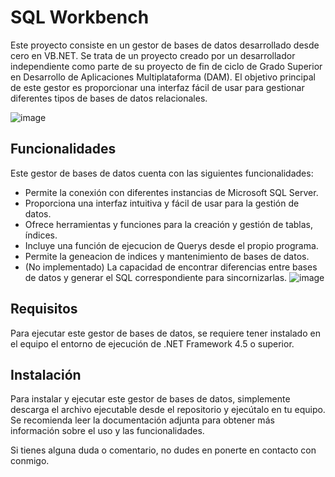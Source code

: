 # SQL Workbench

Este proyecto consiste en un gestor de bases de datos desarrollado desde cero en VB.NET. Se trata de un proyecto creado por un desarrollador independiente como parte de su proyecto de fin de ciclo de Grado Superior en Desarrollo de Aplicaciones Multiplataforma (DAM). El objetivo principal de este gestor es proporcionar una interfaz fácil de usar para gestionar diferentes tipos de bases de datos relacionales.


![image](https://github.com/carlos1798/SQLServerWorkbench/assets/24571992/da0ba14f-5ba0-413f-9476-f80eda49bddb)

## Funcionalidades

Este gestor de bases de datos cuenta con las siguientes funcionalidades:

- Permite la conexión con diferentes instancias de Microsoft SQL Server.
- Proporciona una interfaz intuitiva y fácil de usar para la gestión de datos.
- Ofrece herramientas y funciones para la creación y gestión de tablas, índices.
- Incluye una función de ejecucion de Querys desde el propio programa.
- Permite la geneacion de indices y mantenimiento de bases de datos.
- (No implementado) La capacidad de encontrar diferencias entre bases de datos y generar el SQL correspondiente para sincornizarlas.
![image](https://github.com/carlos1798/SQLServerWorkbench/assets/24571992/295a4291-0201-4ae0-9d76-8dfd2a0206f4)




## Requisitos

Para ejecutar este gestor de bases de datos, se requiere tener instalado en el equipo el entorno de ejecución de .NET Framework 4.5 o superior.

## Instalación

Para instalar y ejecutar este gestor de bases de datos, simplemente descarga el archivo ejecutable desde el repositorio y ejecútalo en tu equipo. Se recomienda leer la documentación adjunta para obtener más información sobre el uso y las funcionalidades.

 Si tienes alguna duda o comentario, no dudes en ponerte en contacto con conmigo.


